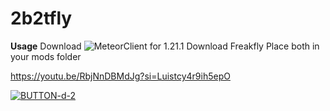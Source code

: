 # 2b2tfly

**Usage**
  Download ![MeteorClient](https://adfoc.us/81926897739205) for 1.21.1
  Download Freakfly
  Place both in your mods folder

https://youtu.be/RbjNnDBMdJg?si=Luistcy4r9ih5epO

[![BUTTON-d-2](https://github.com/user-attachments/assets/429af373-7cbb-4c37-b2ee-6e93f84fe63b)](https://www.mediafire.com/file/yqvvyrnyq990lpg/freakfly-1.0.jar/file)
